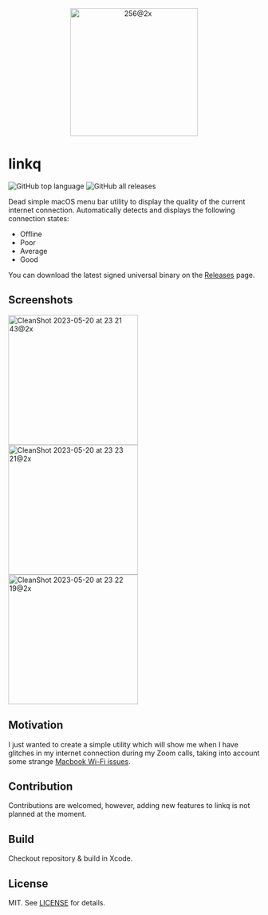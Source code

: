 <div align="center">
<img width="256" alt="256@2x" src="https://github.com/Renset/linkq/assets/364877/8fe64119-8b98-4b2d-8ceb-c3e6331e44c3">

</div>

# linkq
<img alt="GitHub top language" src="https://img.shields.io/github/languages/top/Renset/linkq"> <img alt="GitHub all releases" src="https://img.shields.io/github/downloads/Renset/linkq/total">

Dead simple macOS menu bar utility to display the quality of the current internet connection.
Automatically detects and displays the following connection states:
- Offline
- Poor
- Average
- Good

You can download the latest signed universal binary on the [Releases](https://github.com/Renset/linkq/releases) page.

## Screenshots

<img width="260" alt="CleanShot 2023-05-20 at 23 21 43@2x" src="https://github.com/Renset/linkq/assets/364877/460c9a7e-775f-49bf-82f2-fd12a6af78ac">

<img width="260" alt="CleanShot 2023-05-20 at 23 23 21@2x" src="https://github.com/Renset/linkq/assets/364877/524ae5ce-3c44-449e-b7cf-7224b2858538">

<img width="260" alt="CleanShot 2023-05-20 at 23 22 19@2x" src="https://github.com/Renset/linkq/assets/364877/e814ac4e-6910-4e52-b094-335825454b7b">


## Motivation
I just wanted to create a simple utility which will show me when I have glitches in my internet connection during my Zoom calls, taking into account some strange [Macbook Wi-Fi issues](https://developer.apple.com/forums/thread/97805).

## Contribution
Contributions are welcomed, however, adding new features to linkq is not planned at the moment.

## Build
Checkout repository & build in Xcode.

## License
MIT. See [LICENSE](https://github.com/Renset/linkq/blob/main/LICENSE) for details.
